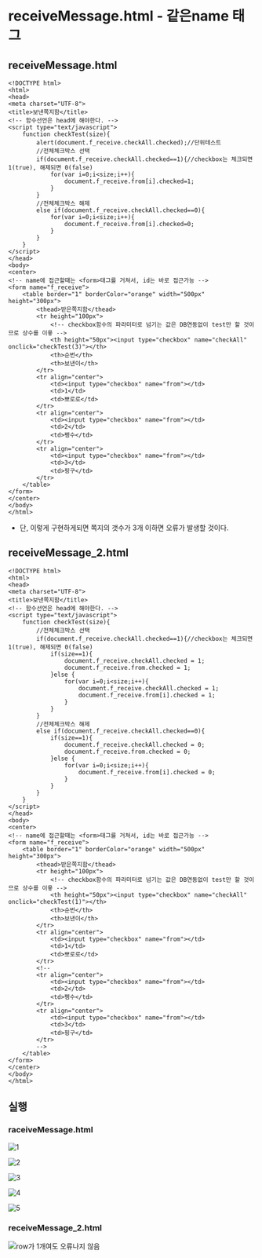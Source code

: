 # receiveMessage.html - 같은name 태그

## receiveMessage.html

```markup
<!DOCTYPE html>
<html>
<head>
<meta charset="UTF-8">
<title>보낸쪽지함</title>
<!-- 함수선언은 head에 해야한다. -->
<script type="text/javascript">
	function checkTest(size){
		alert(document.f_receive.checkAll.checked);//단위테스트
		//전체체크박스 선택
		if(document.f_receive.checkAll.checked==1){//checkbox는 체크되면 1(true), 해제되면 0(false)
			for(var i=0;i<size;i++){
				document.f_receive.from[i].checked=1;
			}
		}
		//전체체크박스 해제
		else if(document.f_receive.checkAll.checked==0){
			for(var i=0;i<size;i++){
				document.f_receive.from[i].checked=0;
			}
		}
	}
</script>
</head>
<body>
<center>
<!-- name에 접근할때는 <form>태그를 거쳐서, id는 바로 접근가능 -->
<form name="f_receive">
	<table border="1" borderColor="orange" width="500px" height="300px">
		<thead>받은쪽지함</thead>
		<tr height="100px">
		    <!-- checkbox함수의 파라미터로 넘기는 값은 DB연동없이 test만 할 것이므로 상수를 이욯 -->
			<th height="50px"><input type="checkbox" name="checkAll" onclick="checkTest(3)"></th>
			<th>순번</th>
			<th>보낸이</th>
		</tr>
		<tr align="center">
			<td><input type="checkbox" name="from"></td>
			<td>1</td>
			<td>뽀로로</td>
		</tr>
		<tr align="center">
			<td><input type="checkbox" name="from"></td>
			<td>2</td>
			<td>펭수</td>
		</tr>
		<tr align="center">
			<td><input type="checkbox" name="from"></td>
			<td>3</td>
			<td>핑구</td>
		</tr>
	</table>
</form>
</center>
</body>
</html>
```

* 단, 이렇게 구현하게되면 쪽지의 갯수가 3개 이하면 오류가 발생할 것이다.

## receiveMessage\_2.html

```markup
<!DOCTYPE html>
<html>
<head>
<meta charset="UTF-8">
<title>보낸쪽지함</title>
<!-- 함수선언은 head에 해야한다. -->
<script type="text/javascript">
	function checkTest(size){
		//전체체크박스 선택
		if(document.f_receive.checkAll.checked==1){//checkbox는 체크되면 1(true), 해제되면 0(false)
			if(size==1){
				document.f_receive.checkAll.checked = 1;
				document.f_receive.from.checked = 1;
			}else {
				for(var i=0;i<size;i++){
					document.f_receive.checkAll.checked = 1;
					document.f_receive.from[i].checked = 1;
				}
			}
		}
		//전체체크박스 해제
		else if(document.f_receive.checkAll.checked==0){
			if(size==1){
				document.f_receive.checkAll.checked = 0;
				document.f_receive.from.checked = 0;
			}else {
				for(var i=0;i<size;i++){
					document.f_receive.from[i].checked = 0;
				}
			}
		}
	}
</script>
</head>
<body>
<center>
<!-- name에 접근할때는 <form>태그를 거쳐서, id는 바로 접근가능 -->
<form name="f_receive">
	<table border="1" borderColor="orange" width="500px" height="300px">
		<thead>받은쪽지함</thead>
		<tr height="100px">
		    <!-- checkbox함수의 파라미터로 넘기는 값은 DB연동없이 test만 할 것이므로 상수를 이욯 -->
			<th height="50px"><input type="checkbox" name="checkAll" onclick="checkTest(1)"></th>
			<th>순번</th>
			<th>보낸이</th>
		</tr>
		<tr align="center">
			<td><input type="checkbox" name="from"></td>
			<td>1</td>
			<td>뽀로로</td>
		</tr>
		<!-- 
		<tr align="center">
			<td><input type="checkbox" name="from"></td>
			<td>2</td>
			<td>펭수</td>
		</tr>
		<tr align="center">
			<td><input type="checkbox" name="from"></td>
			<td>3</td>
			<td>핑구</td>
		</tr>
		-->
	</table>
</form>
</center>
</body>
</html>
```

## 실행

###  raceiveMessage.html

![1](../../.gitbook/assets/1%20%2836%29.png)

![2](../../.gitbook/assets/2%20%2826%29.png)

![3](../../.gitbook/assets/3%20%2822%29.png)

![4](../../.gitbook/assets/4%20%2817%29.png)

![5](../../.gitbook/assets/5%20%2812%29.png)

### receiveMessage\_2.html

![row&#xAC00; 1&#xAC1C;&#xC5EC;&#xB3C4; &#xC624;&#xB958;&#xB098;&#xC9C0; &#xC54A;&#xC74C;](../../.gitbook/assets/1%20%2842%29.png)

